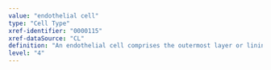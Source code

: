 ```yaml
---
value: "endothelial cell"
type: "Cell Type"
xref-identifier: "0000115"
xref-dataSource: "CL"
definition: "An endothelial cell comprises the outermost layer or lining of anatomical structures and can be squamous or cuboidal. In mammals, endothelial cell has vimentin filaments and is derived from the mesoderm.|From FMA: 9.07.2001: Endothelial cell has always been classified as a kind of epithelial cell, specifically a squamous cell but that is not true. First, endothelial cell can either be squamous or cuboidal (e.g. high-endothelial cell) and secondly, it has different embryological derivation (mesodermal) than a true epithelial cell (ectodermal and endodermal). The basis for present classification is the fact that it comprises the outermost layer or lining of anatomical structures (location-based) but a better structural basis for the differentia is the cytoskeleton of the cell. Endothelial cell has vimentin filaments while an epithelial cell has keratin filaments. [Onard]."
level: "4"
---
```

